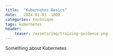 ```yaml
---
title:  "Kubernetes Basics"
date:   2024-02-03 -1000
categories: technique
tags: kubernetes
header:
    teaser: /assets/img/training-guidence.png
---
```


Something about Kubernetes